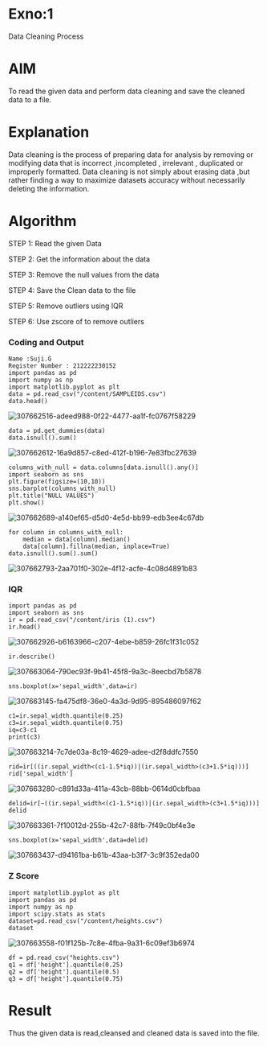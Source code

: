 # Exno:1

Data Cleaning Process

# AIM
To read the given data and perform data cleaning and save the cleaned data to a file.

# Explanation
Data cleaning is the process of preparing data for analysis by removing or modifying data that is incorrect ,incompleted , irrelevant , duplicated or improperly formatted. Data cleaning is not simply about erasing data ,but rather finding a way to maximize datasets accuracy without necessarily deleting the information.

# Algorithm
STEP 1: Read the given Data

STEP 2: Get the information about the data

STEP 3: Remove the null values from the data

STEP 4: Save the Clean data to the file

STEP 5: Remove outliers using IQR

STEP 6: Use zscore of to remove outliers

### Coding and Output
```
Name :Suji.G
Register Number : 212222230152
import pandas as pd
import numpy as np
import matplotlib.pyplot as plt
data = pd.read_csv("/content/SAMPLEIDS.csv")
data.head()
```
![307662516-adeed988-0f22-4477-aa1f-fc0767f58229](https://github.com/sujigunasekar/exno1/assets/119559822/5053a26e-03df-4ee4-861b-3adbae5836c5)
```
data = pd.get_dummies(data)
data.isnull().sum()
```
![307662612-16a9d857-c8ed-412f-b196-7e83fbc27639](https://github.com/sujigunasekar/exno1/assets/119559822/fafa5543-a30a-496a-a1c0-1712d0dc74a7)
```
columns_with_null = data.columns[data.isnull().any()]
import seaborn as sns
plt.figure(figsize=(10,10))
sns.barplot(columns_with_null)
plt.title("NULL VALUES")
plt.show()
```
![307662689-a140ef65-d5d0-4e5d-bb99-edb3ee4c67db](https://github.com/sujigunasekar/exno1/assets/119559822/a15db12b-ab9e-4f6e-a990-ef24603721cd)
```
for column in columns_with_null:
    median = data[column].median()  
    data[column].fillna(median, inplace=True)
data.isnull().sum().sum()
```
![307662793-2aa701f0-302e-4f12-acfe-4c08d4891b83](https://github.com/sujigunasekar/exno1/assets/119559822/491d03d3-8b07-4616-b1ee-bc081916ddbe)
### IQR
```
import pandas as pd
import seaborn as sns
ir = pd.read_csv("/content/iris (1).csv")
ir.head()
```
![307662926-b6163966-c207-4ebe-b859-26fc1f31c052](https://github.com/sujigunasekar/exno1/assets/119559822/c3730b8b-2794-4e83-af84-23f29e882c5d)
```
ir.describe()
```
![307663064-790ec93f-9b41-45f8-9a3c-8eecbd7b5878](https://github.com/sujigunasekar/exno1/assets/119559822/b5f9187d-49e5-4d59-bfd6-799542dfffda)
```
sns.boxplot(x='sepal_width',data=ir)
```
![307663145-fa475df8-36e0-4a3d-9d95-895486097f62](https://github.com/sujigunasekar/exno1/assets/119559822/a8a1678b-5484-48a2-93fa-9eeb0d758b25)
```
c1=ir.sepal_width.quantile(0.25)
c3=ir.sepal_width.quantile(0.75)
iq=c3-c1
print(c3)
```
![307663214-7c7de03a-8c19-4629-adee-d2f8ddfc7550](https://github.com/sujigunasekar/exno1/assets/119559822/44201373-5e98-402a-9cd4-ea749a417407)
```
rid=ir[((ir.sepal_width<(c1-1.5*iq))|(ir.sepal_width>(c3+1.5*iq)))]
rid['sepal_width']
```
![307663280-c891d33a-411a-43cb-88bb-0614d0cbfbaa](https://github.com/sujigunasekar/exno1/assets/119559822/585c77f8-a955-4a0f-9f04-d8830b9fa8f7)
```
delid=ir[~((ir.sepal_width<(c1-1.5*iq))|(ir.sepal_width>(c3+1.5*iq)))]
delid
```
![307663361-7f10012d-255b-42c7-88fb-7f49c0bf4e3e](https://github.com/sujigunasekar/exno1/assets/119559822/09288c4f-1be5-43b9-93b9-7b9556cd1667)
```
sns.boxplot(x='sepal_width',data=delid)
```
![307663437-d94161ba-b61b-43aa-b3f7-3c9f352eda00](https://github.com/sujigunasekar/exno1/assets/119559822/46eb4236-a8d8-452c-9141-366dd232c5c7)
### Z Score
```
import matplotlib.pyplot as plt
import pandas as pd
import numpy as np
import scipy.stats as stats
dataset=pd.read_csv("/content/heights.csv")
dataset
```
![307663558-f01f125b-7c8e-4fba-9a31-6c09ef3b6974](https://github.com/sujigunasekar/exno1/assets/119559822/cdb9897b-8331-44c1-97a3-9095fe9459eb)
```
df = pd.read_csv("heights.csv")
q1 = df['height'].quantile(0.25)
q2 = df['height'].quantile(0.5)
q3 = df['height'].quantile(0.75)
```
# Result
Thus the given data is read,cleansed and cleaned data is saved into the file.

